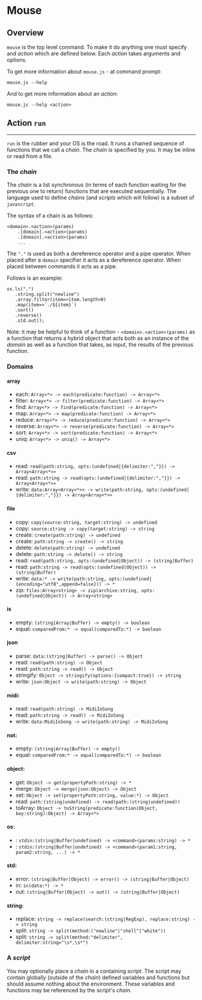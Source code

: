 # Mouse

## Overview

`mouse` is the top level command. To make it do anything one must specify and _action_ which are defined below.  Each _action_ takes arguments and options.  

To get more information about `mouse.js` - at command prompt:

```
mouse.js --help
```

And to get more information about an _action_:
```
mouse.js --help <action>
```

## Action `run` 
---

`run` is the rubber and your OS is the road. It runs a chained sequence of functions that we call a _chain_. The _chain_ is specified by you. It may be inline or read from a file. 

### The _chain_
The _chain_ is a list synchronous (in terms of each function waiting for the previous one to return) functions that are executed sequentially. The language used to define _chains_ (and _scripts_ which will follow) is a subset of `javascript`.  

The syntax of a chain is as follows:
```
<domain>.<action>(params)
	.[domain].<action>(params)
	.[domain].<action>(params)
	...
```

The `"."` is used as both a dereference operator and a pipe operator. When placed after a `domain` specifier it acts as a dereference operator. When placed between commands it acts as a pipe.

Follows is an example:

```
os.ls(".")
   .string.split("newline")
   .array.filter(item=>item.length>0)
   .map(item=>`./${item}`)
   .sort()
   .reverse()
   .std.out();
```

Note: it may be helpful to think of a function - `<domain>.<action>(params)` as a function that returns a hybrid object that acts both as an instance of the _domain_ as well as a function that takes, as input, the results of the previous function.

### Domains

#### array
- each: `Array<*> -> each(predicate:function) -> Array<*>`
- filter: `Array<*> -> filter(predicate:function) -> Array<*>`
- find: `Array<*> -> find(predicate:function) -> Array<*>`
- map: `Array<*> -> map(predicate:function) -> Array<*>`
- reduce: `Array<*> -> reduce(predicate:function) -> Array<*>`
- reverse: `Array<*> -> reverse(predicate:function) -> Array<*>`
- sort: `Array<*> -> sort(predicate:function) -> Array<*>`
- uniq: `Array<*> -> uniq() -> Array<*>`

#### csv
- read: `read(path:string, opts:(undefined|{delimiter:","}}) -> Array<Array<*>>`
- read: `path:string -> read(opts:(undefined|{delimiter:","}}) -> Array<Array<*>>`
- write: `data:Array<Array<*>> -> write(path:string, opts:(undefined|{delimiter:","}}) -> Array<Array<*>>`

#### file
- copy: `copy(source:string, target:string) -> undefined`
- copy: `source:string -> copy(target:string) -> string`
- create: `create(path:string) -> undefined`
- create: `path:string -> create() -> string`
- delete: `delete(path:string) -> undefined`
- delete: `path:string -> delete() -> string`
- read: `read(path:string, opts:(undefined|Object)) -> (string|Buffer)`
- read: `path:string -> read(opts:(undefined|Object)) -> (string|Buffer)`
- write: `data:* -> write(path:string, opts:(undefined|{encoding="utf8",append=false})) -> *`
- zip: `files:Array<string> -> zip(archive:string, opts:(undefined|Object)) -> Array<string>`

#### is
- empty: `(string|Array|Buffer) -> empty() -> boolean`
- equal: `comparedFrom:* -> equal(comparedTo:*) -> boolean`

#### json
- parse: `data:(string|Buffer) -> parse() -> Object`
- read: `read(path:string) -> Object`
- read: `path:string -> read() -> Object`
- stringify: `Object -> stringify(options:{compact:true}) -> string`
- write: `json:Object -> write(path:string) -> Object`

#### midi:
- read: `read(path:string) -> MidiIoSong`
- read: `path:string -> read() -> MidiIoSong`
- write: `data:MidiIoSong -> write(path:string) -> MidiIoSong`

#### not:
- empty: `(string|Array|Buffer) -> empty()`
- equal: `comparedFrom:* -> equal(comparedTo:*) -> boolean`

#### object:
- get: `Object -> get(propertyPath:string) -> *`
- merge: `Object -> merge(json:Object) -> Object`
- set: `Object -> set(propertyPath:string, value:*) -> Object`
- read: `path:(string|undefined) -> read(path:(string|undefined))`
- toArray: `Object -> toString(predicate:function(Object, key:string):Object) -> Array<*>`

#### os:
- <command>: `stdin:(string|Buffer|undefined) -> <command>(params:string) -> *`
- <command>: `stdin:(string|Buffer|undefined) -> <command>(param1:string, param2:string, ...) -> *`

#### std:
- error: `(string|Buffer|Object) -> error() -> (string|Buffer|Object)`
- in: `in(data:*) -> *`
- out: `(string|Buffer|Object) -> out() -> (string|Buffer|Object)`

#### string:
- replace: `string -> replace(search:(string|RegExp), replace:string) -> string`
- split: `string -> split(method:("newline"|"shell"|"white"))`
- split: `string -> split(method:"delimiter", delimiter:string="\s*,\s*")`

### A _script_
You may optionally place a _chain_ in a containing _script_. The script may contain globally (outside of the _chain_) defined variables and functions but should assume nothing about the environment.  These variables and functions may be referenced by the script's _chain_.  
